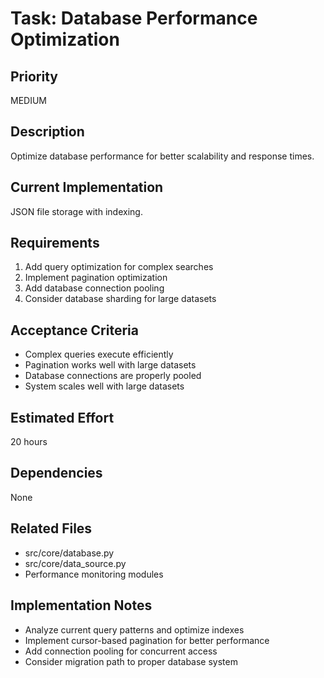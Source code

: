 # Task: Database Performance Optimization

## Priority
MEDIUM

## Description
Optimize database performance for better scalability and response times.

## Current Implementation
JSON file storage with indexing.

## Requirements
1. Add query optimization for complex searches
2. Implement pagination optimization
3. Add database connection pooling
4. Consider database sharding for large datasets

## Acceptance Criteria
- Complex queries execute efficiently
- Pagination works well with large datasets
- Database connections are properly pooled
- System scales well with large datasets

## Estimated Effort
20 hours

## Dependencies
None

## Related Files
- src/core/database.py
- src/core/data_source.py
- Performance monitoring modules

## Implementation Notes
- Analyze current query patterns and optimize indexes
- Implement cursor-based pagination for better performance
- Add connection pooling for concurrent access
- Consider migration path to proper database system
